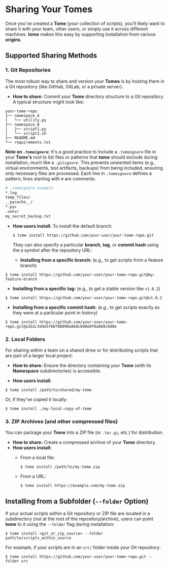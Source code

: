 # Sharing Your Tomes

Once you've created a **Tome** (your collection of scripts), you'll likely want
to share it with your team, other users, or simply use it across different
machines. **tome** makes this easy by supporting installation from various
**origins**.

## Supported Sharing Methods

### 1. Git Repositories
The most robust way to share and version your **Tomes** is by hosting them in a
Git repository (like GitHub, GitLab, or a private server).

- **How to share:** Commit your **Tome** directory structure to a Git
  repository. A typical structure might look like:

```text
your-tome-repo
├── namespace_A
│   └── utility.py
├── namespace_B
│   ├── script1.py
│   └── script2.sh
├── README.md
└── requirements.txt
```

**Note on `.tomeignore`:** It's a good practice to Include a `.tomeignore` file
in your **Tome's** root to list files or patterns that **tome** should exclude
during installation, much like a `.gitignore`. This prevents unwanted items
(e.g., virtual environments, test artifacts, backups) from being included,
ensuring only necessary files are processed. Each line in `.tomeignore` defines
a pattern; lines starting with `#` are comments.

```bash
# .tomeignore example
*.log
temp_files/
__pycache__/
*.pyc
.venv/
my_secret_backup.txt
```

- **How users install:**
  To install the default branch:

  ```console
  $ tome install https://github.com/your-user/your-tome-repo.git
  ```

  They can also specify a particular **branch**, **tag**, or **commit hash** using the `@` symbol after the repository URL:

  * **Installing from a specific branch:**
      (e.g., to get scripts from a feature branch)

```console
$ tome install https://github.com/your-user/your-tome-repo.git@my-feature-branch
```

  * **Installing from a specific tag:**
      (e.g., to get a stable version like `v1.0.2`)

  ```console
  $ tome install https://github.com/your-user/your-tome-repo.git@v1.0.2
  ```

  * **Installing from a specific commit hash:**
      (e.g., to get scripts exactly as they were at a particular point in history)

  ```console
  $ tome install https://github.com/your-user/your-tome-repo.git@a1b2c3d4e5f60708090a0b0c0d0e0f0a0b0c0d0e
  ```

### 2. Local Folders
For sharing within a team on a shared drive or for distributing scripts that are
part of a larger local project:

- **How to share:** Ensure the directory containing your **Tome** (with its
  **Namespace** subdirectories) is accessible.

- **How users install:**

```console
$ tome install /path/to/shared/my-tome
```

  Or, if they've copied it locally:

```console
$ tome install ./my-local-copy-of-tome
```

### 3. ZIP Archives (and other compressed files)
You can package your **Tome** into a ZIP file (or `.tar.gz`, etc.) for
distribution.

- **How to share:** Create a compressed archive of your **Tome** directory.
- **How users install:**
    - From a local file:

      ```console
      $ tome install /path/to/my-tome.zip
      ```

    - From a URL:

      ```console
      $ tome install https://example.com/my-tome.zip
      ```

## Installing from a Subfolder (`--folder` Option)
If your actual scripts within a Git repository or ZIP file are located in a
subdirectory (not at the root of the repository/archive), users can point
**tome** to it using the `--folder` flag during installation:

```console
$ tome install <git_or_zip_source> --folder path/to/scripts_within_source
```

For example, if your scripts are in an `src/` folder inside your Git repository:

```console
$ tome install https://github.com/your-user/your-tome-repo.git --folder src
```
